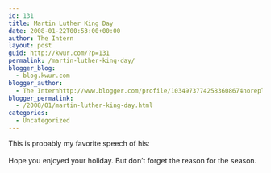 ```yaml
---
id: 131
title: Martin Luther King Day
date: 2008-01-22T00:53:00+00:00
author: The Intern
layout: post
guid: http://kwur.com/?p=131
permalink: /martin-luther-king-day/
blogger_blog:
  - blog.kwur.com
blogger_author:
  - The Internhttp://www.blogger.com/profile/10349737742583608674noreply@blogger.com
blogger_permalink:
  - /2008/01/martin-luther-king-day.html
categories:
  - Uncategorized
---
```

<div class="pf-content">
  <p>
    This is probably my favorite speech of his:<br /><br />Hope you enjoyed your holiday. But don&#8217;t forget the reason for the season.
  </p>
</div>